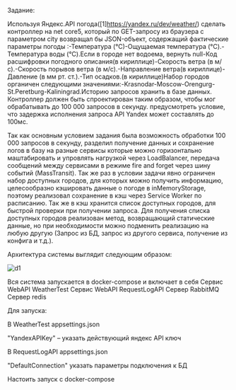 Задание:

Используя Яндекс.API погода([1]https://yandex.ru/dev/weather/) сделать контроллер на net core5, который по GET-запросу из браузера с параметром city возвращал бы JSON-объект, содержащий фактические параметры погоды :-Температура (°C)-Ощущаемая температура (°C).-Температура воды (°C).Если в городе нет водоема, вернуть null-Код расшифровки погодного описания(в кириллице)-Скорость ветра (в м/с).-Скорость порывов ветра (в м/с).-Направление ветра(в кириллице)-Давление (в мм рт. ст.).-Тип осадков.(в кириллице)Набор городов органичен следующими значениями:-Krasnodar-Moscow-Orengurg-St.Peretburg-Kaliningrad.Историю запросов хранить в базе данных.
Контроллер должен быть спроектирован таким образом, чтобы мог обрабатывать до 100 000 запросов в секунду. предусмотреть условие, что задержка исполнения запроса API Yandex может составлять до 100мс.

Так как основным условием задания была возможность обработки 100 000 запросов в секунду, разделил получение данных и сохранение логов в базу на разные сервисы которые можно горизонтально маштабировать и упровлять нагрузкой через LoadBalancer, передача сообщений между сервисами в режиме fire and forget через шину событий (MassTransit). Так же раз в условии задачи явно ограничен набор доступных городов, для которых можно получить информацию, целесообразно кэшировать данные о погоде в inMemoryStorage, поэтому реализовал сохранение в кэш через Service Worker по расписанию. Так же в кэш хранится список доступных городов, для быстрой проверки при получении запроса.
Для получения списка доступных городов реализован метод, возвращающий статические данные, но при необходимости можно подменить реализацию на любую другую (Запрос из БД, запрос из другого сервиса, получение из конфига и т.д.).

Архитектура системы выглядит следующим образом:

![d1](https://user-images.githubusercontent.com/51089027/130180159-6a2f619c-5861-43ad-a86f-52939c336fde.png)

Вся система запускается в docker-compose и включает в себя
Сервис WebAPI WeatherTest
Сервис WebAPI RequestLogAPI
Сервер RabbitMQ
Сервер redis

Для запуска:

В WeatherTest appsettings.json

"YandexAPIKey" – указать действующий яндекс API ключ

В RequestLogAPI appsettings.json

"DefaultConnection" указать параметры подключения к БД

Настоить запуск с docker-compose
